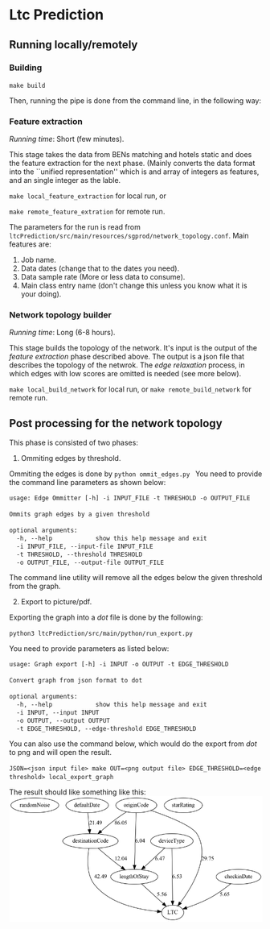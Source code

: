 # Ltc Prediction


## Running locally/remotely

### Building

`make build`

Then, running the pipe is done from the command line, in the following way:

### Feature extraction

*Running time*: Short (few minutes).

This stage takes the data from BENs matching and hotels static and does the feature extraction for the next phase. (Mainly converts the data format into the ``unified representation'' which is and array of integers as features, and an single integer as the lable.

`make local_feature_extraction` for local run, or

`make remote_feature_extration` for remote run.

The parameters for the run is read from `ltcPrediction/src/main/resources/sgprod/network_topology.conf`.
Main features are:
1. Job name.
1. Data dates (change that to the dates you need).
1. Data sample rate (More or less data to consume).
1. Main class entry name (don't change this unless you know what it is your doing).

### Network topology builder

*Running time*: Long (6-8 hours).

This stage builds the topology of the network.
It's input is the output of the _feature extraction_ phase described above.
The output is a json file that describes the topology of the netwrok.
The _edge relaxation_ process, in which edges with low scores are omitted is needed (see more below).

`make local_build_network` for local run, or
`make remote_build_network` for remote run.

## Post processing for the network topology

This phase is consisted of two phases:
1. Ommiting edges by threshold.

Ommiting the edges is done by `python ommit_edges.py `
You need to provide the command line parameters as shown below:

```
usage: Edge Ommitter [-h] -i INPUT_FILE -t THRESHOLD -o OUTPUT_FILE

Ommits graph edges by a given threshold

optional arguments:
  -h, --help            show this help message and exit
  -i INPUT_FILE, --input-file INPUT_FILE
  -t THRESHOLD, --threshold THRESHOLD
  -o OUTPUT_FILE, --output-file OUTPUT_FILE
```

The command line utility will remove all the edges below the given threshold from the graph.

2. Export to picture/pdf.

Exporting the graph into a _dot_ file is done by the following:

`python3 ltcPrediction/src/main/python/run_export.py`

You need to provide parameters as listed below:

```
usage: Graph export [-h] -i INPUT -o OUTPUT -t EDGE_THRESHOLD

Convert graph from json format to dot

optional arguments:
  -h, --help            show this help message and exit
  -i INPUT, --input INPUT
  -o OUTPUT, --output OUTPUT
  -t EDGE_THRESHOLD, --edge-threshold EDGE_THRESHOLD
```

You can also use the command below, which would do the export from _dot_ to png and will open the result.

`JSON=<json input file> make OUT=<png output file> EDGE_THRESHOLD=<edge threshold> local_export_graph`

The result should like something like this:
![Bayesian Network Example](picture/graph-5=5.png "Bayesian Network Example")
